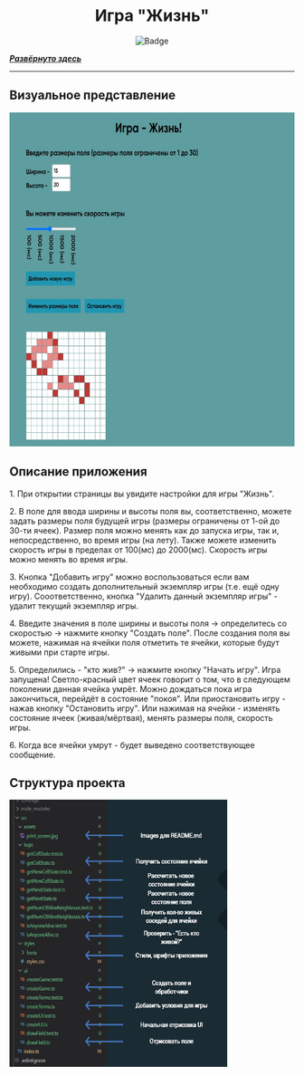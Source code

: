 <h1 align="center">Игра "Жизнь"</h1>

<p align="center">
<img alt="Badge" src="https://github.com/djess-v/otus--homework--11/actions/workflows/sanity-check.yml/badge.svg" />
</p>

_**[Развёрнуто здесь](https://djess-v.github.io/otus--homework--11/)**_

---

<h2>Визуальное представление</h2>

<img alt="Life" src="./src/assets/print_screen.jpg" width="680px" height="590px"/>

<h2>Описание приложения</h2>

<p >1. При открытии страницы вы увидите настройки для игры "Жизнь".</p>
<p >2. В поле для ввода ширины и высоты поля вы, соответственно, можете задать размеры поля будущей игры (размеры ограничены от 1-ой до 30-ти ячеек). Размер поля можно менять как до запуска игры, так и, непосредственно, во время игры (на лету). Также можете изменить скорость игры в пределах от 100(мс) до 2000(мс). Скорость игры можно менять во время игры.</p>
<p >3. Кнопка "Добавить игру" можно воспользоваться если вам необходимо создать дополнительный экземпляр игры (т.е. ещё одну игру). Сооответственно, кнопка "Удалить данный экземпляр игры" - удалит текущий экземпляр игры.</p>
<p >4. Введите значения в поле ширины и высоты поля -> определитесь со скоростью -> нажмите кнопку "Создать поле". После создания поля вы можете, нажимая на ячейки поля отметить те ячейки, которые будут живыми при старте игры.</p>
<p >5. Определились - "кто жив?" -> нажмите кнопку "Начать игру". Игра запущена! Светло-красный цвет ячеек говорит о том, что в следующем поколении данная ячейка умрёт. Можно дождаться пока игра закончиться, перейдёт в состояние "покоя". Или приостановить игру - нажав кнопку "Остановить игру". Или нажимая на ячейки - изменять состояние ячеек (живая/мёртвая), менять размеры поля, скорость игры.</p>
<p >6. Когда все ячейки умрут - будет выведено соответствующее сообщение. </p>

<h2>Структура проекта</h2>

<img alt="Structure" src="./src/assets/structure.jpg" width="385px" height="472px"/>
